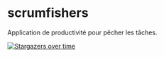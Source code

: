 # scrumfishers
Application de productivité pour pêcher les tâches.

[![Stargazers over time](https://starchart.cc/thinkerers/Ebisu.svg?variant=adaptive)](https://starchart.cc/thinkerers/Ebisu)
